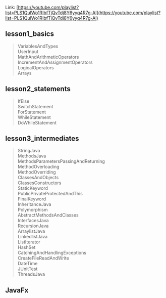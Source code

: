 Link: [https://youtube.com/playlist?list=PLS1QulWo1RIbfTjQvTdj8Y6yyq4R7g-Al](https://youtube.com/playlist?list=PLS1QulWo1RIbfTjQvTdj8Y6yyq4R7g-Al)

## lesson1_basics
> VariablesAndTypes  
> UserInput  
> MathAndArithmeticOperators  
> IncrementAndAssignmentOperators  
> LogicalOperators  
> Arrays  

## lesson2_statements  
> IfElse  
> SwitchStatement  
> ForStatement  
> WhileStatement  
> DoWhileStatement  

## lesson3_intermediates
> StringJava  
> MethodsJava  
> MethodsParametersPassingAndReturning  
> MethodOverloading  
> MethodOverriding  
> ClassesAndObjects  
> ClassesConstructors  
> StaticKeyword  
> PublicPrivateProtectedAndThis  
> FinalKeyword  
> InheritanceJava  
> Polymorphism  
> AbstractMethodsAndClasses  
> InterfacesJava  
> RecursionJava  
> ArraylistJava  
> LinkedlistJava  
> ListIterator  
> HashSet  
> CatchingAndHandlingExceptions  
> CreateFileReadAndWrite  
> DateTime  
> JUnitTest  
> ThreadsJava  


## JavaFx  
>
